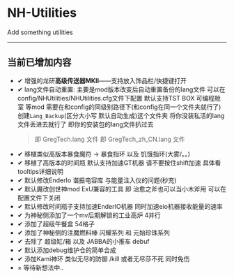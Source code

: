 # NH-Utilities
 Add something utilities

---
## 当前已增加内容
  - ✔ 增强的龙研**高级传送器MKII**——支持放入饰品栏/快捷键打开
  - ✔ lang文件自动重置: 主要是mod版本改变后自动重置备份的lang文件
    可以在config/NHUtilities/NHUtilities.cfg文件下配置
    默认支持TST BOX 可编程舱室 等mod
    需要在和config的同级别路径下(和config在同一个文件夹就行了)
    创建`Lang_Backup`(区分大小写 默认自动生成)这个文件夹
    将你没装私活的lang文件丢进去就行了
    即你的安装包的lang文件扒过去
    > 即 GregTech.lang 文件
    > 即 GregTech_zh_CN.lang 文件
  - ✔ 移植类似高版本暴食魔符 -> 暴食指环 以及 饥饿指环(大雾/。。)
  - ✔ 移植了高版本的时间瓶 默认支持加速GT机器 请不要按住shift加速 具体看tooltips详细说明
  - ✔ 默认修改EnderIo 谐振电容库 与能量注入仪的问题(秒充)
  - ✔ 默认魔改创世神mod ExU兼容的工具 即 治愈之斧也可以当小木斧用 可以在配置文件下关闭
  - ✔ 默认修改时间瓶子支持加速EnderIO机器 同时加速eio机器接收能量的速率
  - ✔ 为神秘侧添加了一个mv后期解锁的工业高炉 4并行
  - ✔ 添加了超级午餐盒 54格子
  - ✔ 添加了神秘侧的注魔燃料棒 闪耀系列 和 元始珍珠系列
  - ✔ 去除了 超级缸/箱 以及 JABBA的小推车 debuf
  - ✔ 默认添加debug维护仓的简单合成
  - ✔ 添加Kami神环 类似无尽的防御 /kill 或者无尽莎不死 同时免伤
  - × 等待新想法中..



